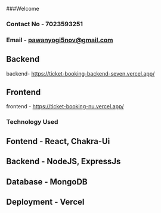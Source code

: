 ###Welcome <br/>

### Contact No - 7023593251 <br/>
### Email - pawanyogi5nov@gmail.com <br/>
## Backend
backend- https://ticket-booking-backend-seven.vercel.app/ <br/>
## Frontend
frontend - https://ticket-booking-nu.vercel.app/


### Technology Used <br/>

## Fontend - React, Chakra-Ui <br/>

## Backend - NodeJS, ExpressJs <br/>

## Database - MongoDB <br/>

## Deployment - Vercel



